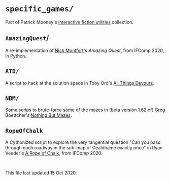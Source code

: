 # `specific_games/`
Part of <span class="vcard"><span class="fn">Patrick Mooney</span>'s <a class="url" rel="me author" href="https://github.com/patrick-brian-mooney/IF-utils">interactive fiction utilities</a> collection</span>.

## `AmazingQuest`/
A re-implementation of <span class="vcard"><a class="fn url" href="http://nickm.com">Nick Montfort</a>'s <a rel="http://www.amirrorclear.net/flowers/game/devours/"><cite style="font-style:italic;">Amazing Quest</cite></a></span>, from IFComp 2020, in Python.

## `ATD/`
A script to hack at the solution space in <span class="vcard"><span class="vcard">Toby Ord</span>'s <a rel="muse" class="url" href="http://www.amirrorclear.net/flowers/game/devours/">All Things Devours</a></span>.

## `NBM/`
Some scrips to brute-force some of the mazes in (beta version 1.62 of) <span class="vcard"><span class="fn">Greg Boettcher</span>'s <a class="url" rel="muse" href="https://gregboettcher.com/mazes/">Nothing But Mazes</a></span>.

## `RopeOfChalk`
A Cythonized script to explore the very tangential question "Can you pass through each roadway in the sub-map of Cealdhame exactly once" in Ryan Veeder's [A Rope of Chalk](https://ifdb.tads.org/viewgame?id=l4ziasab1x8t799c), from IFComp 2020.


<p>&nbsp;</p>
<footer>This file last updated 15 Oct 2020.</footer>
